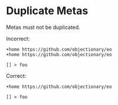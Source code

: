 # Duplicate Metas

Metas must not be duplicated.

Incorrect:

```eo
+home https://github.com/objectionary/eo
+home https://github.com/objectionary/eo

[] > foo
```

Correct:

```eo
+home https://github.com/objectionary/eo

[] > foo
```
